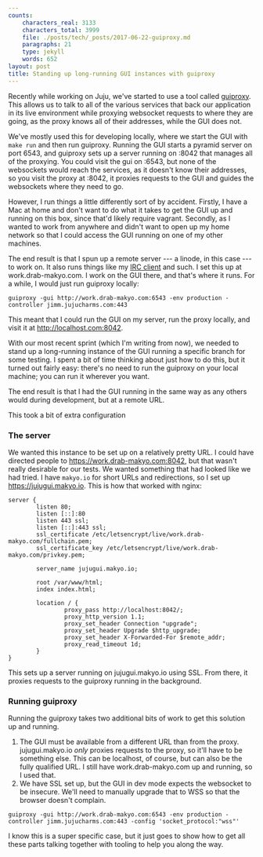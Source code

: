 ```yaml
---
counts:
    characters_real: 3133
    characters_total: 3999
    file: ./posts/tech/_posts/2017-06-22-guiproxy.md
    paragraphs: 21
    type: jekyll
    words: 652
layout: post
title: Standing up long-running GUI instances with guiproxy
---
```


Recently while working on Juju, we've started to use a tool called [guiproxy](https://github.com/juju/guiproxy). This allows us to talk to all of the various services that back our application in its live environment while proxying websocket requests to where they are going, as the proxy knows all of their addresses, while the GUI does not.

We've mostly used this for developing locally, where we start the GUI with `make run` and then run guiproxy. Running the GUI starts a pyramid server on port 6543, and guiproxy sets up a server running on :8042 that manages all of the proxying. You could visit the gui on :6543, but none of the websockets would reach the services, as it doesn't know their addresses, so you visit the proxy at :8042, it proxies requests to the GUI and guides the websockets where they need to go.

However, I run things a little differently sort of by accident. Firstly, I have a Mac at home and don't want to do what it takes to get the GUI up and running on this box, since that'd likely require vagrant. Secondly, as I wanted to work from anywhere and didn't want to open up my home network so that I could access the GUI running on one of my other machines.

The end result is that I spun up a remote server --- a linode, in this case --- to work on. It also runs things like my [IRC client](https://thelounge.github.io/) and such. I set this up at work.drab-makyo.com. I work on the GUI there, and that's where it runs. For a while, I would just run guiproxy locally:

```
guiproxy -gui http://work.drab-makyo.com:6543 -env production -controller jimm.jujucharms.com:443
```

This meant that I could run the GUI on my server, run the proxy locally, and visit it at http://localhost.com:8042.

With our most recent sprint (which I'm writing from now), we needed to stand up a long-running instance of the GUI running a specific branch for some testing. I spent a bit of time thinking about just how to do this, but it turned out fairly easy: there's no need to run the guiproxy on your local machine; you can run it wherever you want.

The end result is that I had the GUI running in the same way as any others would during development, but at a remote URL.

This took a bit of extra configuration

### The server

We wanted this instance to be set up on a relatively pretty URL. I could have directed people to https://work.drab-makyo.com:8042, but that wasn't really desirable for our tests. We wanted something that had looked like we had tried. I have `makyo.io` for short URLs and redirections, so I set up https://jujugui.makyo.io. This is how that worked with nginx:

```nginx
server {
        listen 80;
        listen [::]:80
        listen 443 ssl;
        listen [::]:443 ssl;
        ssl_certificate /etc/letsencrypt/live/work.drab-makyo.com/fullchain.pem;
        ssl_certificate_key /etc/letsencrypt/live/work.drab-makyo.com/privkey.pem;

        server_name jujugui.makyo.io;

        root /var/www/html;
        index index.html;

        location / {
                proxy_pass http://localhost:8042/;
                proxy_http_version 1.1;
                proxy_set_header Connection "upgrade";
                proxy_set_header Upgrade $http_upgrade;
                proxy_set_header X-Forwarded-For $remote_addr;
                proxy_read_timeout 1d;
        }       
}       
```

This sets up a server running on jujugui.makyo.io using SSL. From there, it proxies requests to the guiproxy running in the background.

### Running guiproxy

Running the guiproxy takes two additional bits of work to get this solution up and running.

1. The GUI must be available from a different URL than from the proxy. jujugui.makyo.io *only* proxies requests to the proxy, so it'll have to be something else. This can be localhost, of course, but can also be the fully qualified URL. I still have work.drab-makyo.com up and running, so I used that.
2. We have SSL set up, but the GUI in dev mode expects the websocket to be insecure. We'll need to manually upgrade that to WSS so that the browser doesn't complain.

```
guiproxy -gui http://work.drab-makyo.com:6543 -env production -controller jimm.jujucharms.com:443 -config 'socket_protocol:"wss"'
```

I know this is a super specific case, but it just goes to show how to get all these parts talking together with tooling to help you along the way.

